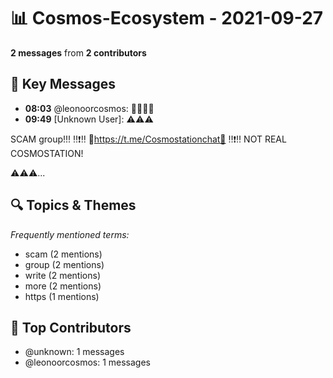 # 📊 Cosmos-Ecosystem - 2021-09-27
**2 messages** from **2 contributors**

## 💬 Key Messages
- **08:03** @leonoorcosmos: 👏🏻🙌🏻
- **09:49** [Unknown User]: ⚠️⚠️⚠️

SCAM group!!!
‼️❗️‼️
🚫https://t.me/Cosmostationchat🚫
‼️❗️‼️
NOT REAL COSMOSTATION!

⚠️⚠️⚠...

## 🔍 Topics & Themes
*Frequently mentioned terms:*
- scam (2 mentions)
- group (2 mentions)
- write (2 mentions)
- more (2 mentions)
- https (1 mentions)

## 👥 Top Contributors
- @unknown: 1 messages
- @leonoorcosmos: 1 messages